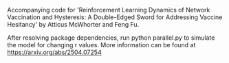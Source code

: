 Accompanying code for 'Reinforcement Learning Dynamics of Network Vaccination and Hysteresis: A Double-Edged Sword for Addressing Vaccine Hesitancy' by Atticus McWhorter and Feng Fu. 

After resolving package dependencies, run python parallel.py to simulate the model for changing r values. More information can be found at https://arxiv.org/abs/2504.07254
